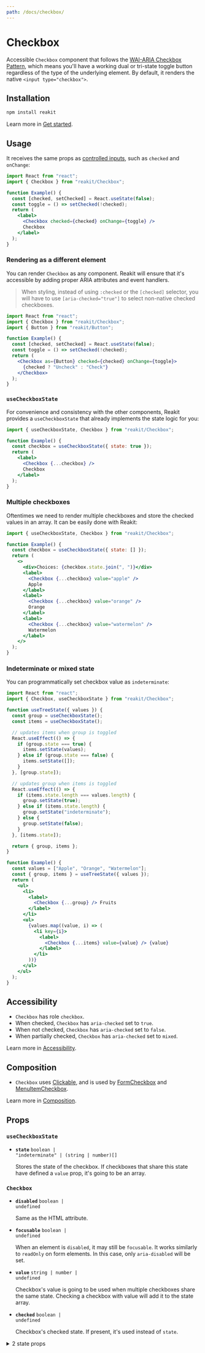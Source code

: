 ```yaml
---
path: /docs/checkbox/
---
```


# Checkbox

Accessible `Checkbox` component that follows the [WAI-ARIA Checkbox Pattern](https://www.w3.org/TR/wai-aria-practices/#checkbox), which means you'll have a working dual or tri-state toggle button regardless of the type of the underlying element. By default, it renders the native `<input type="checkbox">`.

<carbon-ad></carbon-ad>

## Installation

```sh
npm install reakit
```

Learn more in [Get started](/docs/get-started/).

## Usage

It receives the same props as [controlled inputs](https://reactjs.org/docs/forms.html), such as `checked` and `onChange`:

```jsx
import React from "react";
import { Checkbox } from "reakit/Checkbox";

function Example() {
  const [checked, setChecked] = React.useState(false);
  const toggle = () => setChecked(!checked);
  return (
    <label>
      <Checkbox checked={checked} onChange={toggle} />
      Checkbox
    </label>
  );
}
```

### Rendering as a different element

You can render `Checkbox` as any component. Reakit will ensure that it's accessible by adding proper ARIA attributes and event handlers.

> When styling, instead of using `:checked` or the `[checked]` selector, you will have to use `[aria-checked="true"]` to select non-native checked checkboxes.

```jsx
import React from "react";
import { Checkbox } from "reakit/Checkbox";
import { Button } from "reakit/Button";

function Example() {
  const [checked, setChecked] = React.useState(false);
  const toggle = () => setChecked(!checked);
  return (
    <Checkbox as={Button} checked={checked} onChange={toggle}>
      {checked ? "Uncheck" : "Check"}
    </Checkbox>
  );
}
```

### `useCheckboxState`

For convenience and consistency with the other components, Reakit provides a `useCheckboxState` that already implements the state logic for you:

```jsx
import { useCheckboxState, Checkbox } from "reakit/Checkbox";

function Example() {
  const checkbox = useCheckboxState({ state: true });
  return (
    <label>
      <Checkbox {...checkbox} />
      Checkbox
    </label>
  );
}
```

### Multiple checkboxes

Oftentimes we need to render multiple checkboxes and store the checked values in an array. It can be easily done with Reakit:

```jsx
import { useCheckboxState, Checkbox } from "reakit/Checkbox";

function Example() {
  const checkbox = useCheckboxState({ state: [] });
  return (
    <>
      <div>Choices: {checkbox.state.join(", ")}</div>
      <label>
        <Checkbox {...checkbox} value="apple" />
        Apple
      </label>
      <label>
        <Checkbox {...checkbox} value="orange" />
        Orange
      </label>
      <label>
        <Checkbox {...checkbox} value="watermelon" />
        Watermelon
      </label>
    </>
  );
}
```

### Indeterminate or mixed state

You can programmatically set checkbox value as `indeterminate`:

```jsx
import React from "react";
import { Checkbox, useCheckboxState } from "reakit/Checkbox";

function useTreeState({ values }) {
  const group = useCheckboxState();
  const items = useCheckboxState();

  // updates items when group is toggled
  React.useEffect(() => {
    if (group.state === true) {
      items.setState(values);
    } else if (group.state === false) {
      items.setState([]);
    }
  }, [group.state]);

  // updates group when items is toggled
  React.useEffect(() => {
    if (items.state.length === values.length) {
      group.setState(true);
    } else if (items.state.length) {
      group.setState("indeterminate");
    } else {
      group.setState(false);
    }
  }, [items.state]);

  return { group, items };
}

function Example() {
  const values = ["Apple", "Orange", "Watermelon"];
  const { group, items } = useTreeState({ values });
  return (
    <ul>
      <li>
        <label>
          <Checkbox {...group} /> Fruits
        </label>
      </li>
      <ul>
        {values.map((value, i) => (
          <li key={i}>
            <label>
              <Checkbox {...items} value={value} /> {value}
            </label>
          </li>
        ))}
      </ul>
    </ul>
  );
}
```

## Accessibility

- `Checkbox` has role `checkbox`.
- When checked, `Checkbox` has `aria-checked` set to `true`.
- When not checked, `Checkbox` has `aria-checked` set to `false`.
- When partially checked, `Checkbox` has `aria-checked` set to `mixed`.

Learn more in [Accessibility](/docs/accessibility/).

## Composition

- `Checkbox` uses [Clickable](/docs/clickable/), and is used by [FormCheckbox](/docs/form/) and [MenuItemCheckbox](/docs/menu/).

Learn more in [Composition](/docs/composition/#props-hooks).

## Props

<!-- Automatically generated -->

### `useCheckboxState`

- **`state`**
  <code>boolean | &#34;indeterminate&#34; | (string | number)[]</code>

  Stores the state of the checkbox.
If checkboxes that share this state have defined a `value` prop, it's
going to be an array.

### `Checkbox`

- **`disabled`**
  <code>boolean | undefined</code>

  Same as the HTML attribute.

- **`focusable`**
  <code>boolean | undefined</code>

  When an element is `disabled`, it may still be `focusable`. It works
similarly to `readOnly` on form elements. In this case, only
`aria-disabled` will be set.

- **`value`**
  <code>string | number | undefined</code>

  Checkbox's value is going to be used when multiple checkboxes share the
same state. Checking a checkbox with value will add it to the state
array.

- **`checked`**
  <code>boolean | undefined</code>

  Checkbox's checked state. If present, it's used instead of `state`.

<details><summary>2 state props</summary>

> These props are returned by the state hook. You can spread them into this component (`{...state}`) or pass them separately. You can also provide these props from your own state logic.

- **`state`**
  <code>boolean | &#34;indeterminate&#34; | (string | number)[]</code>

  Stores the state of the checkbox.
If checkboxes that share this state have defined a `value` prop, it's
going to be an array.

- **`setState`**
  <code title="(value: SetStateAction&#60;boolean | &#34;indeterminate&#34; | (string | number)[]&#62;) =&#62; void">(value: SetStateAction&#60;boolean | &#34;indeterminate...</code>

  Sets `state`.

</details>
